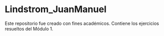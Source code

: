 # Lindstrom_JuanManuel
Este repositorio fue creado con fines académicos. Contiene los ejercicios resueltos del Módulo 1.
